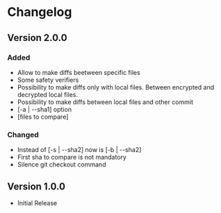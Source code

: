 # Changelog

## Version 2.0.0
### Added
* Allow to make diffs beetween specific files
* Some safety verifiers
* Possibility to make diffs only with local files. Between encrypted and decrypted local files.
* Possibility to make diffs between local files and other commit
* \[-a | --sha1] option
* \[files to compare]

### Changed
* Instead of \[-s | --sha2] now is \[-b | --sha2]
* First sha to compare is not mandatory
* Silence git checkout command

## Version 1.0.0
* Initial Release
